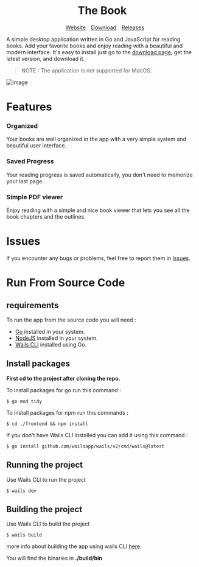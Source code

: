 <div align="center">
    <h1 align="center">
        The Book
    </h1>
    <ul align="center" style="list-style-type: none;">
        <li >
            <a style="margin-right:10px;" href="https://the-book-red.vercel.app/">Website</a>
            <a style="margin-right:10px;" href="https://the-book-red.vercel.app/versions">Download</a>
            <a style="margin-right:10px;" href="https://github.com/KHLALA-Gh/The-Book/releases">Releases</a>
        </li>
    </ul>
</div>

A simple desktop application written in Go and JavaScript for reading books. Add your favorite books and enjoy reading with a beautiful and modern interface. It's easy to install just go to the [download page](https://the-book-red.vercel.app/versions), get the latest version, and download it.

> NOTE : The application is not supported for MacOS.

![image](https://the-book-red.vercel.app/_next/image?url=%2Fimg%2Flib.png&w=1920&q=75)

# Features

### Organized

Your books are well organized in the app with a very simple system and beautiful user interface.

### Saved Progress

Your reading progress is saved automatically, you don't need to memorize your last page.

### Simple PDF viewer

Enjoy reading with a simple and nice book viewer that lets you see all the book chapters and the outlines.

# Issues

If you encounter any bugs or problems, feel free to report them in [Issues](https://github.com/KHLALA-Gh/The-Book/issues).

# Run From Source Code

## requirements

To run the app from the source code you will need :

- [Go](https://github.com/golang/go) installed in your system.
- [NodeJS](https://nodejs.org/en) installed in your system.
- [Wails CLI](https://wails.io/docs/gettingstarted/installation/#installing-wails) installed using Go.

## Install packages

**First cd to the project after cloning the repo.**<br/>

To install packages for go run this command :

```shell
$ go mod tidy
```

To install packages for npm run this commands :

```shell
$ cd ./frontend && npm install
```

If you don't have Wails CLI installed you can add it using this command :

```shell
$ go install github.com/wailsapp/wails/v2/cmd/wails@latest
```

## Running the project

Use Wails CLI to run the project

```shell
$ wails dev
```

## Building the project

Use Wails CLI to build the project

```shell
$ wails build
```

more info about building the app using wails CLI [here](https://wails.io/docs/reference/cli#build).

You will find the binaries in **./build/bin**
